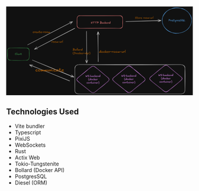 ![alt text](images/architecture.png)

## Technologies Used

- Vite bundler
- Typescript
- PixiJS
- WebSockets
- Rust
- Actix Web
- Tokio-Tungstenite
- Bollard (Docker API)
- PostgresSQL
- Diesel (ORM)

